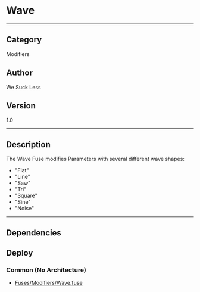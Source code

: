 # Wave
___

## Category
Modifiers

## Author
We Suck Less

## Version
1.0

___

## Description
<p>The Wave Fuse modifies Parameters with several different wave shapes:</p>
<ul>
<li>"Flat"</li>
<li>"Line"</li>
<li>"Saw"</li>
<li>"Tri"</li>
<li>"Square"</li>
<li>"Sine"</li>
<li>"Noise"</li>
</ul>



___

## Dependencies

## Deploy

### Common (No Architecture)

<ul>
<li><a href="https://gitlab.com/WeSuckLess/Reactor/-/blob/master/Atoms/com.wesuckless.Wave/Fuses/Modifiers/Wave.fuse?ref_type=heads">Fuses/Modifiers/Wave.fuse</a></li>
</ul>
